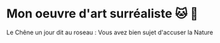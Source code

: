 # Mon oeuvre d'art surréaliste 🐱 🐨
Le Chêne un jour dit au roseau :
Vous avez bien sujet d'accuser la Nature
